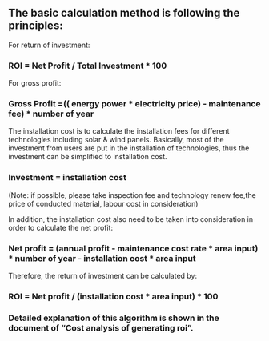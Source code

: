 
## The basic calculation method is following the principles: 
For return of investment:
### ROI = Net Profit / Total Investment * 100
For gross profit: 
### Gross Profit =(( energy power * electricity price) - maintenance fee) * number of year

The installation cost is to calculate the installation fees for different technologies including solar & wind panels. Basically, most of the investment from users are put in the installation of technologies, thus the investment can be simplified to installation cost. 

### Investment = installation cost
(Note: if possible, please take inspection fee and technology renew fee,the price of conducted material, labour cost in consideration)

In addition, the installation cost also need to be taken into consideration in order to calculate the net profit: 

### Net profit = (annual profit - maintenance cost rate * area input) * number of year - installation cost * area input
Therefore, the return of investment can be calculated by:
### ROI  = Net profit / (installation cost * area input) * 100




### Detailed explanation of this algorithm is shown in the document of “Cost analysis of generating roi”. 
